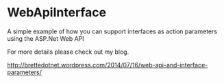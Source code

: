 WebApiInterface
===============

A simple example of how you can support interfaces as action parameters using the ASP.Net Web API

For more details please check out my blog.

http://brettedotnet.wordpress.com/2014/07/16/web-api-and-interface-parameters/
